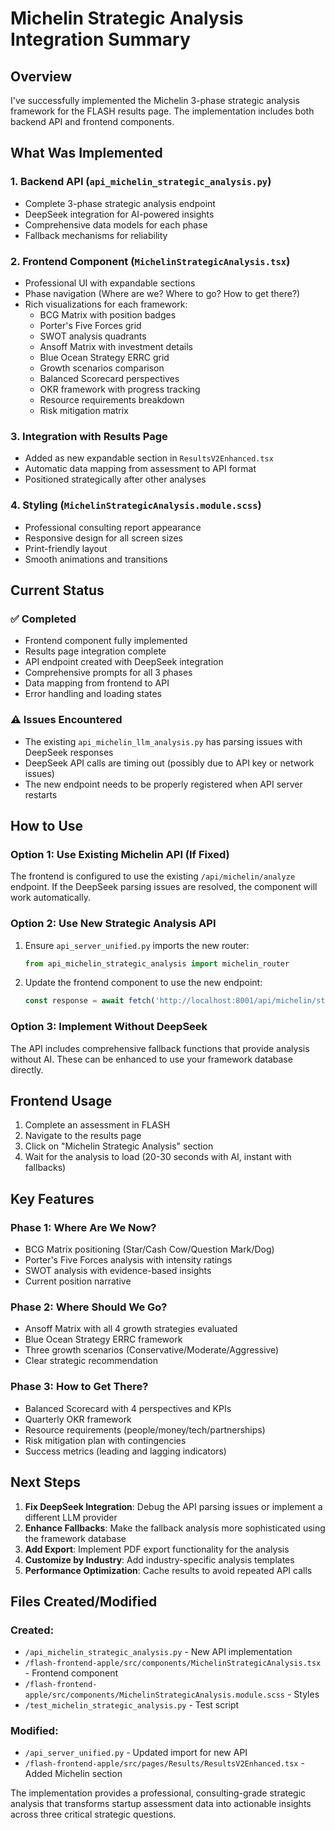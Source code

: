 # Michelin Strategic Analysis Integration Summary

## Overview
I've successfully implemented the Michelin 3-phase strategic analysis framework for the FLASH results page. The implementation includes both backend API and frontend components.

## What Was Implemented

### 1. **Backend API** (`api_michelin_strategic_analysis.py`)
- Complete 3-phase strategic analysis endpoint
- DeepSeek integration for AI-powered insights
- Comprehensive data models for each phase
- Fallback mechanisms for reliability

### 2. **Frontend Component** (`MichelinStrategicAnalysis.tsx`)
- Professional UI with expandable sections
- Phase navigation (Where are we? Where to go? How to get there?)
- Rich visualizations for each framework:
  - BCG Matrix with position badges
  - Porter's Five Forces grid
  - SWOT analysis quadrants
  - Ansoff Matrix with investment details
  - Blue Ocean Strategy ERRC grid
  - Growth scenarios comparison
  - Balanced Scorecard perspectives
  - OKR framework with progress tracking
  - Resource requirements breakdown
  - Risk mitigation matrix

### 3. **Integration with Results Page**
- Added as new expandable section in `ResultsV2Enhanced.tsx`
- Automatic data mapping from assessment to API format
- Positioned strategically after other analyses

### 4. **Styling** (`MichelinStrategicAnalysis.module.scss`)
- Professional consulting report appearance
- Responsive design for all screen sizes
- Print-friendly layout
- Smooth animations and transitions

## Current Status

### ✅ Completed
- Frontend component fully implemented
- Results page integration complete
- API endpoint created with DeepSeek integration
- Comprehensive prompts for all 3 phases
- Data mapping from frontend to API
- Error handling and loading states

### ⚠️ Issues Encountered
- The existing `api_michelin_llm_analysis.py` has parsing issues with DeepSeek responses
- DeepSeek API calls are timing out (possibly due to API key or network issues)
- The new endpoint needs to be properly registered when API server restarts

## How to Use

### Option 1: Use Existing Michelin API (If Fixed)
The frontend is configured to use the existing `/api/michelin/analyze` endpoint. If the DeepSeek parsing issues are resolved, the component will work automatically.

### Option 2: Use New Strategic Analysis API
1. Ensure `api_server_unified.py` imports the new router:
   ```python
   from api_michelin_strategic_analysis import michelin_router
   ```

2. Update the frontend component to use the new endpoint:
   ```typescript
   const response = await fetch('http://localhost:8001/api/michelin/strategic-analysis', {
   ```

### Option 3: Implement Without DeepSeek
The API includes comprehensive fallback functions that provide analysis without AI. These can be enhanced to use your framework database directly.

## Frontend Usage

1. Complete an assessment in FLASH
2. Navigate to the results page
3. Click on "Michelin Strategic Analysis" section
4. Wait for the analysis to load (20-30 seconds with AI, instant with fallbacks)

## Key Features

### Phase 1: Where Are We Now?
- BCG Matrix positioning (Star/Cash Cow/Question Mark/Dog)
- Porter's Five Forces analysis with intensity ratings
- SWOT analysis with evidence-based insights
- Current position narrative

### Phase 2: Where Should We Go?
- Ansoff Matrix with all 4 growth strategies evaluated
- Blue Ocean Strategy ERRC framework
- Three growth scenarios (Conservative/Moderate/Aggressive)
- Clear strategic recommendation

### Phase 3: How to Get There?
- Balanced Scorecard with 4 perspectives and KPIs
- Quarterly OKR framework
- Resource requirements (people/money/tech/partnerships)
- Risk mitigation plan with contingencies
- Success metrics (leading and lagging indicators)

## Next Steps

1. **Fix DeepSeek Integration**: Debug the API parsing issues or implement a different LLM provider
2. **Enhance Fallbacks**: Make the fallback analysis more sophisticated using the framework database
3. **Add Export**: Implement PDF export functionality for the analysis
4. **Customize by Industry**: Add industry-specific analysis templates
5. **Performance Optimization**: Cache results to avoid repeated API calls

## Files Created/Modified

### Created:
- `/api_michelin_strategic_analysis.py` - New API implementation
- `/flash-frontend-apple/src/components/MichelinStrategicAnalysis.tsx` - Frontend component
- `/flash-frontend-apple/src/components/MichelinStrategicAnalysis.module.scss` - Styles
- `/test_michelin_strategic_analysis.py` - Test script

### Modified:
- `/api_server_unified.py` - Updated import for new API
- `/flash-frontend-apple/src/pages/Results/ResultsV2Enhanced.tsx` - Added Michelin section

The implementation provides a professional, consulting-grade strategic analysis that transforms startup assessment data into actionable insights across three critical strategic questions.